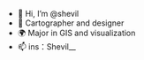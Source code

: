 - 👋 Hi, I’m @shevil
- 🎨 Cartographer and designer
- 🌍 Major in GIS and visualization
- 📫 ins：Shevil__

<!---
shevilovia/shevilovia is a ✨ special ✨ repository because its `README.md` (this file) appears on your GitHub profile.
You can click the Preview link to take a look at your changes.
--->
